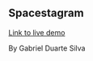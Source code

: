 ## Spacestagram

[Link to live demo](https://spacestagram-e5gxuet0l-gjubal.vercel.app/)

By Gabriel Duarte Silva
